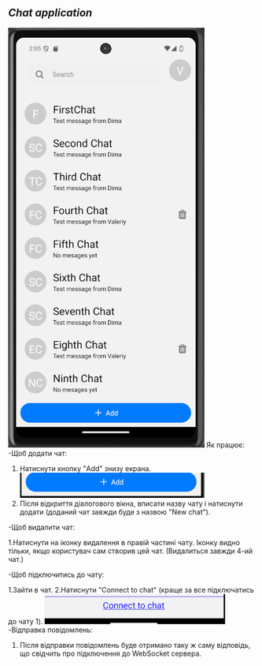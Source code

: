 ## _Chat application_

![alt text](image-1.png)
Як працює:
 -Щоб додати чат:

  1. Натиснути кнопку "Add" знизу екрана.
![alt text](image.png)
  2. Після відкриття діалогового вікна, вписати назву чату і натиснути додати (доданий чат завжди буде з назвою "New chat").

  -Щоб видалити чат:

  1.Натиснути на іконку видалення в правій частині чату. Іконку видно тільки, якщо користувач сам створив цей чат. (Видалиться завжди 4-ий чат.)

  -Щоб підключитись до чату:

  1.Зайти в чат.
  2.Натиснути "Connect to chat" (краще за все підключатись до чату 1).
![alt text](image-2.png)
  -Відправка повідомлень:

  1. Після відправки повідомлень буде отримано таку ж саму відповідь, що свідчить про підключення до WebSocket сервера.

